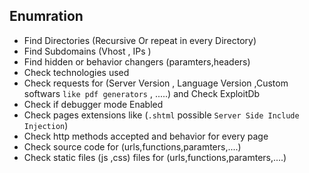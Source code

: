 ## Enumration 
- Find Directories (Recursive Or repeat in every Directory)
- Find Subdomains  (Vhost , IPs )
- Find hidden or behavior changers (paramters,headers)
- Check technologies used 
- Check requests for (Server Version , Language Version ,Custom softwars `like pdf generators` , .....) and Check ExploitDb
- Check if debugger mode Enabled
- Check pages extensions like (`.shtml` possible `Server Side Include Injection`)
- Check http methods accepted and behavior for every page
- Check source code for (urls,functions,paramters,....)
- Check static files (js ,css) files for (urls,functions,paramters,....)
